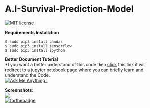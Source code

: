 # A.I-Survival-Prediction-Model<br>
[![MIT license](https://img.shields.io/badge/License-MIT-blue.svg)
](https://lbesson.mit-license.org/)

**Requirements Installation**<br>

 ```$ sudo pip3 install pandas```<br>
```$ sudo pip3 install tensorflow```<br>
```$ sudo pip3 install ipython```<br>


**Better Document Tutorial**<br>
*I you want a better understand of this code then [click]() this link it will redirect to a jupyter notebook page where you can briefly learn and understand the Code.<br>
[![Ask Me Anything !](https://img.shields.io/badge/Ask%20me-anything-1abc9c.svg)](https://GitHub.com/Naereen/ama)



**Screenshots:**<br>
![](https://github.com/everydaycodings/A.I-Survival-Prediction-Model/blob/master/screenshot.png)<br>
[![forthebadge](https://forthebadge.com/images/badges/made-with-python.svg)](https://forthebadge.com)



